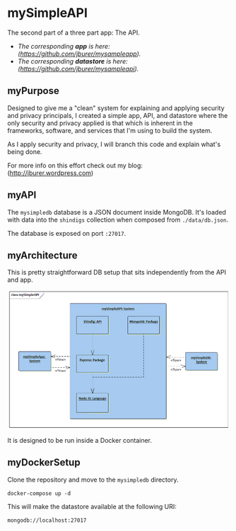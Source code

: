 # mySimpleAPI

The second part of a three part app: The API.

- _The corresponding **app** is here: (https://github.com/jburer/mysampleapp)._
- _The corresponding **datastore** is here: (https://github.com/jburer/mysampleapi)._

## myPurpose

Designed to give me a "clean" system for explaining and applying security and
privacy principals, I created a simple app, API, and datastore where the
only security and privacy applied is that which is inherent in the frameworks, software,
and services that I'm using to build the system.

As I apply security and privacy, I will branch this code and explain what's being done.

For more info on this effort check out my blog: (http://jburer.wordpress.com)

## myAPI

The `mysimpledb` database is a JSON document inside MongoDB. It's loaded with data
into the `shindigs` collection when composed from
`./data/db.json`.

The database is exposed on port `:27017`.

## myArchitecture

This is pretty straightforward DB setup that sits independently from the API and app.

![mySimpleAPI](/images/mySimpleAPI.gif)

It is designed to be run inside a Docker container.

## myDockerSetup

Clone the repository and move to the `mysimpledb` directory.

```
docker-compose up -d
```

This will make the datastore available at the following URI:

```
mongodb://localhost:27017
```

